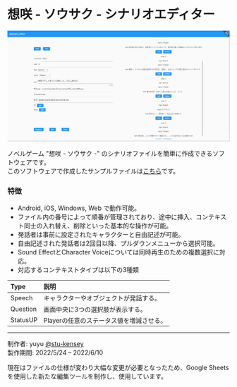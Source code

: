# 想咲 - ソウサク - シナリオエディター

![screen_sample.png](screen_sample.png)

ノベルゲーム "想咲 - ソウサク -" のシナリオファイルを簡単に作成できるソフトウェアです。  
このソフトウェアで作成したサンプルファイルは[こちら](1001.json)です。

### 特徴
- Android, iOS, Windows, Web で動作可能。
- ファイル内の番号によって順番が管理されており、途中に挿入、コンテキスト同士の入れ替え、削除といった基本的な操作が可能。
- 発話者は事前に設定されたキャラクターと自由記述が可能。
- 自由記述された発話者は2回目以降、プルダウンメニューから選択可能。
- Sound EffectとCharacter Voiceについては同時再生のための複数選択に対応。
- 対応するコンテキストタイプは以下の3種類

| Type     | 説明                      |
|:---------|:------------------------|
| Speech   | キャラクターやオブジェクトが発話する。     |
| Question | 画面中央に3つの選択肢が表示する。       |
| StatusUP | Playerの任意のステータス値を増減させる。 |

-----------------------------------------------------------------

制作者: yuyu [@stu-kensey](https://github.com/stu-kensey)  
製作期間: 2022/5/24 – 2022/6/10

現在はファイルの仕様が変わり大幅な変更が必要となったため、Google Sheetsを使用した新たな編集ツールを制作し、使用しています。
